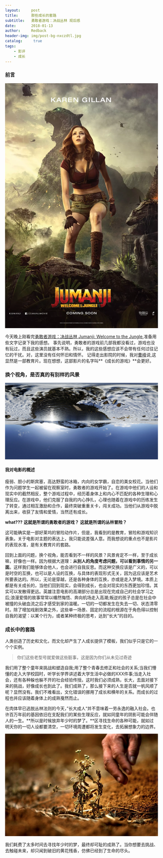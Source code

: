 ```yaml
---
layout:     post
title:      那些成长的套路
subtitle:   勇敢者游戏：决战丛林 观后感
date:       2018-01-13
author:     Redback
header-img: img/post-bg-nxczdtl.jpg
catalog: 	 true
tags:
    - 影评
    - 成长
---
```


### 前言

![勇敢者游戏：决战丛林 Jumanji: Welcome to the Jungle (2017)](/img/post-content-czdtl-jumanji.webp)

今天晚上刚看完[勇敢者游戏：决战丛林 Jumanji: Welcome to the Jungle](https://movie.douban.com/subject/26586766/),准备用些文字记录下我的感想。
事先说明，勇敢者的游戏前几部我都没看过，游戏也没有玩过，而且这些演员就基本不熟。所以，我的这些感想应该不会带有任何过往记忆的干扰。对，这里没有任何怀旧和情怀。
记得走出影院的时候，我对[曹峰](http://blog.caofeng.me)说,这显然是一部教育片。现在想想，这部影片的名字叫**《成长的游戏》**会更好。


### 换个视角，是否真的有别样的风景

![](/img/post-cntent-nzczdtl-view.png)

#### 我对电影的概述
瘦弱、胆小的斯宾塞，高达野蛮的冰箱，内向的女学霸，自恋的美女校花。当他们作为问题学生一起被留在观察室时，勇敢者的游戏开始了。在游戏中他们的人设和现实中的截然相反，整个游戏过程中，经历着身体上和内心不匹配的各种生理和心理反应。在游戏中，他们克服了自我的内心挣扎，心理也随着在游戏中的历练发生了转变，通过相互激励和合作，最终突破重重关卡，闯关成功。当他们从游戏中脱离出来，收获了友情和爱情，当然还有成长。


**what???** **这就是所谓的勇敢者的游戏？** **这就是所谓的丛林冒险？**

这可能确实是一部好莱坞的冒险动作片，但是，我看到的是教育，冒险和游戏知识表象。关于电影对主题的表达上，我只能说差强人意。而我想说的重点也不是影片的表现水准，是有关教育片的套路。

回到上面的问题，换个视角，能否看到不一样的风景？风景肯定不一样，至于成长嘛，好像也一样。因为根据大道理：**从别人的角度考虑问题，可以看到事情的另一面**。这样我们能够体会他人，也会进行自我反思。而这种交换应该是广义的，可以是时空的互换，也可以是人设的互换，与具体的表现形式无关，因为这应该是艺术所要表达的。所以，无论是穿越，还是各种身体的互换，亦或是走入梦境。本质上都是有关成长的，当他们回到现实，会得到成长，也会对现实的东西更加珍惜。其实可以发散得更远。英雄注意电影的高潮部分总是出现在完成自己的社会学习之后;浪漫爱情的故事常常以幡然悔悟、奔向机场走入高潮;叛逆的孩子总是在社会中被撞的头破血流之后才感受到家的温暖。一切的一切都发生在失去一切、状态清零时。除了增加戏剧效果之外，这些单一场景、固定的流程的根源在于角色得以控制自我的渴望：以某个行为，或者某种终极的思考，达到“长大”的目的。

### 成长中的套路

人类创造了历史和文化，而文化却产生了人成长提供了模板，我们似乎只是它的一个个实例。

> 你们这些老型号就爱做这些脏事，这是因为你们从未见过奇迹

我们用了整个童年来挑战和塑造自我;用了整个青春去修正和社会的关系;当我们懵懂的走入大学校园时，听学长学界讲述着大学生活中必做的XXX件事;当走入社会，还有各种躲也躲不开的社会经验传授。这时我们必须成熟，长大，去面对接下来的挑战，好像成长也到此了。我们成熟了，那么接下来的人生是否就一帆风顺了呢？显然没有。我们不难看出，文化错误的挪用了成长和横年的关系。而成长的过程也并应该随着身体上的成熟戛然而止。

在肉体早已逃脱丛林法则的今天，”长大成人“并不意味着一劳永逸的融入社会。也许百万年前的基因依旧在支配我们的某些生理反应，就如同童年的阴影可能会伴随人的一生。**所以是时候放弃年少时的梦了。**区寻找生命的各种可能，就如过明天你的一切人设都要清空，一切环境周遭都将发生变化，去拓展想象力的边界。

![](/img/post-content-czdtl-huahua.jpg)

我们耗费了太多时间去寻找年少时的梦，最终却可耻的成熟了。当你想要去挑战、去触碰未来，却只闻到破旧的黄花残香，仿佛已经到了生命的尽头。